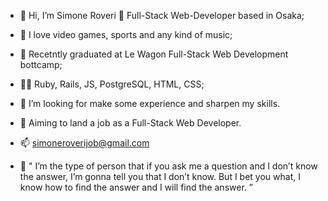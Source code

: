 - 👋 Hi, I’m Simone Roveri :pizza: Full-Stack Web-Developer based in Osaka;
- 👀 I love video games, sports and any kind of music;
- 🌱 Recetntly graduated at Le Wagon Full-Stack Web Development bottcamp;
- :man_technologist: Ruby, Rails, JS, PostgreSQL, HTML, CSS; 
- 💞️ I’m looking for make some experience and sharpen my skills.
- :goal_net: Aiming to land a job as a Full-Stack Web Developer.
- 📫 simoneroverijob@gmail.com


- :loudspeaker: " I’m the type of person that if you ask me a question and I don’t know the answer, 
  I’m gonna tell you that I don’t know. 
  But I bet you what, I know how to find the answer and I will find the answer. ”
 
